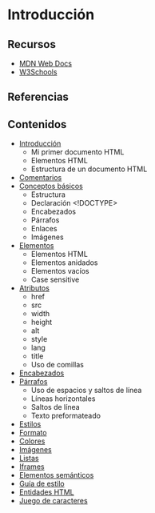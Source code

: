 # Introducción

## Recursos

* [MDN Web Docs](https://developer.mozilla.org/es/docs/Web/HTML)
* [W3Schools](https://www.w3schools.com/html/)

## Referencias

## Contenidos

* [Introducción](https://www.w3schools.com/html/html\_intro.asp)
  * Mi primer documento HTML
  * Elementos HTML
  * Estructura de un documento HTML
* [Comentarios](https://www.w3schools.com/html/html\_comments.asp)
* [Conceptos básicos](https://www.w3schools.com/html/html\_basic.asp)
  * Estructura
  * Declaración \<!DOCTYPE>
  * Encabezados
  * Párrafos
  * Enlaces
  * Imágenes
* [Elementos](https://www.w3schools.com/html/html\_elements.asp)
  * Elementos HTML
  * Elementos anidados
  * Elementos vacíos
  * Case sensitive
* [Atributos](https://www.w3schools.com/html/html\_attributes.asp)
  * href
  * src
  * width
  * height
  * alt
  * style
  * lang
  * title
  * Uso de comillas
* [Encabezados](https://www.w3schools.com/html/html\_headings.asp)
* [Párrafos](https://www.w3schools.com/html/html\_paragraphs.asp)
  * Uso de espacios y saltos de línea
  * Líneas horizontales
  * Saltos de línea
  * Texto preformateado
* [Estilos](https://www.w3schools.com/html/html\_styles.asp)
* [Formato](https://www.w3schools.com/html/html\_formatting.asp)
* [Colores](https://www.w3schools.com/html/html\_colors.asp)
* [Imágenes](https://www.w3schools.com/html/html\_images.asp)
* [Listas](https://www.w3schools.com/html/html\_lists.asp)
* [Iframes](https://www.w3schools.com/html/html\_iframe.asp)
* [Elementos semánticos](https://www.w3schools.com/html/html5\_semantic\_elements.asp)
* [Guía de estilo](https://www.w3schools.com/html/html5\_syntax.asp)
* [Entidades HTML](https://www.w3schools.com/html/html\_entities.asp)
* [Juego de caracteres](https://www.w3schools.com/html/html\_charset.asp)

